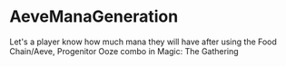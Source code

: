 # AeveManaGeneration
Let's a player know how much mana they will have after using the Food Chain/Aeve, Progenitor Ooze combo in Magic: The Gathering
